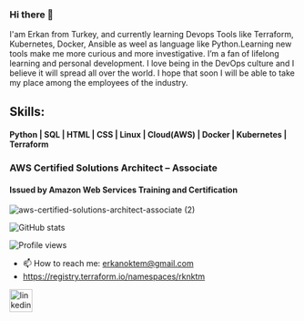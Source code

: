 ### Hi there 👋
I'am Erkan from Turkey, and currently learning Devops Tools like Terraform, Kubernetes, Docker, Ansible as weel as language like Python.Learning new tools make me more curious and more investigative. I’m a fan of lifelong learning and personal development. I love being in the DevOps culture and I believe it will spread all over the world. I hope that soon I will be able to take my place among the employees of the industry.

## Skills: 
#### Python | SQL | HTML | CSS | Linux | Cloud(AWS) | Docker | Kubernetes | Terraform 

### AWS Certified Solutions Architect – Associate
#### Issued by Amazon Web Services Training and Certification

![aws-certified-solutions-architect-associate (2)](https://user-images.githubusercontent.com/93790536/184683869-1e00194e-082c-4771-ad16-1bc0a210eaae.png)



  


![GitHub stats](https://github-readme-stats.vercel.app/api?username=rknktm&show_icons=true)  

![Profile views](https://gpvc.arturio.dev/rknktm)  
- 📫 How to reach me: erkanoktem@gmail.com 
- https://registry.terraform.io/namespaces/rknktm


[<img src='https://cdn.jsdelivr.net/npm/simple-icons@3.0.1/icons/linkedin.svg' alt='linkedin' height='40'>](https://www.linkedin.com/in/rknktm/)

